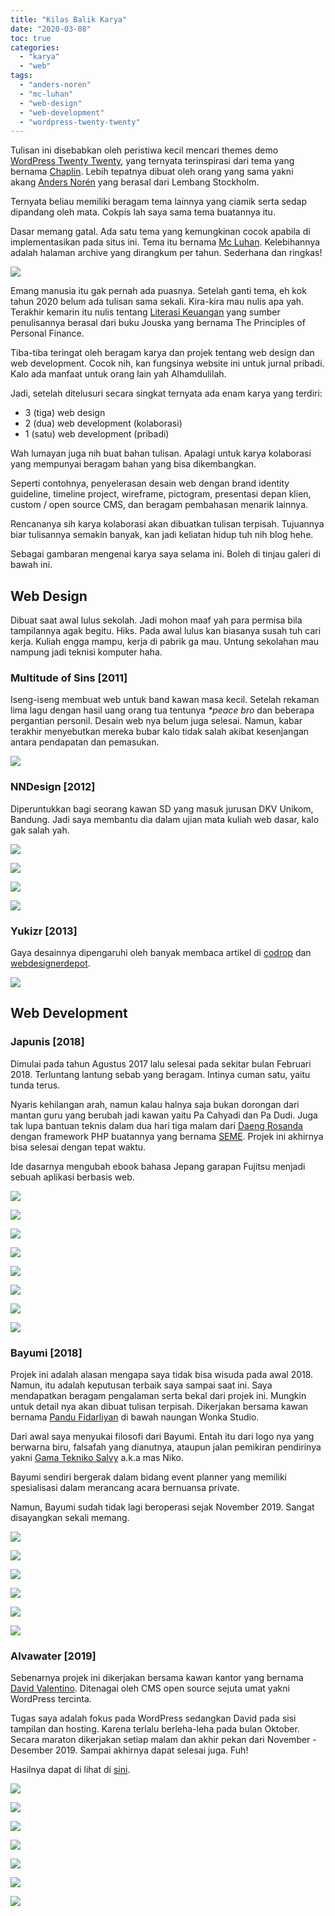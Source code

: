 ```yaml
---
title: "Kilas Balik Karya"
date: "2020-03-08"
toc: true
categories: 
  - "karya"
  - "web"
tags: 
  - "anders-noren"
  - "mc-luhan"
  - "web-design"
  - "web-development"
  - "wordpress-twenty-twenty"
---
```


Tulisan ini disebabkan oleh peristiwa kecil mencari themes demo [WordPress Twenty Twenty](https://2020.wordpress.net/), yang ternyata terinspirasi dari tema yang bernama [Chaplin](https://www.andersnoren.se/teman/chaplin-wordpress-theme/). Lebih tepatnya dibuat oleh orang yang sama yakni akang [Anders Norén](https://www.andersnoren.se/) yang berasal dari Lembang Stockholm.

Ternyata beliau memiliki beragam tema lainnya yang ciamik serta sedap dipandang oleh mata. Cokpis lah saya sama tema buatannya itu.

Dasar memang gatal. Ada satu tema yang kemungkinan cocok apabila di implementasikan pada situs ini. Tema itu bernama [Mc Luhan](https://www.andersnoren.se/teman/mcluhan-wordpress-theme/). Kelebihannya adalah halaman archive yang dirangkum per tahun. Sederhana dan ringkas!

![](images/Mc-Luhan-WordPress-Themes.png)

Emang manusia itu gak pernah ada puasnya. Setelah ganti tema, eh kok tahun 2020 belum ada tulisan sama sekali. Kira-kira mau nulis apa yah. Terakhir kemarin itu nulis tentang [Literasi Keuangan](https://yukizr.com/literasi-keuangan/) yang sumber penulisannya berasal dari buku Jouska yang bernama The Principles of Personal Finance.

Tiba-tiba teringat oleh beragam karya dan projek tentang web design dan web development. Cocok nih, kan fungsinya website ini untuk jurnal pribadi. Kalo ada manfaat untuk orang lain yah Alhamdulilah.

Jadi, setelah ditelusuri secara singkat ternyata ada enam karya yang terdiri:

- 3 (tiga) web design
- 2 (dua) web development (kolaborasi)
- 1 (satu) web development (pribadi)

Wah lumayan juga nih buat bahan tulisan. Apalagi untuk karya kolaborasi yang mempunyai beragam bahan yang bisa dikembangkan.

Seperti contohnya, penyelerasan desain web dengan brand identity guideline, timeline project, wireframe, pictogram, presentasi depan klien, custom / open source CMS, dan beragam pembahasan menarik lainnya.

Rencananya sih karya kolaborasi akan dibuatkan tulisan terpisah. Tujuannya biar tulisannya semakin banyak, kan jadi keliatan hidup tuh nih blog hehe.

Sebagai gambaran mengenai karya saya selama ini. Boleh di tinjau galeri di bawah ini.

## Web Design

Dibuat saat awal lulus sekolah. Jadi mohon maaf yah para permisa bila tampilannya agak begitu. Hiks. Pada awal lulus kan biasanya susah tuh cari kerja. Kuliah engga mampu, kerja di pabrik ga mau. Untung sekolahan mau nampung jadi teknisi komputer haha.

### Multitude of Sins [2011]

Iseng-iseng membuat web untuk band kawan masa kecil. Setelah rekaman lima lagu dengan hasil uang orang tua tentunya _\*peace bro_ dan beberapa pergantian personil. Desain web nya belum juga selesai. Namun, kabar terakhir menyebutkan mereka bubar kalo tidak salah akibat kesenjangan antara pendapatan dan pemasukan.

<!-- Hasilnya dapat di lihat di [sini](https://yukizr.com/webdesign/multitude-of-sins/index.html). -->

![](images/Multitude-Of-Sins-Band.png)

### NNDesign [2012]

Diperuntukkan bagi seorang kawan SD yang masuk jurusan DKV Unikom, Bandung. Jadi saya membantu dia dalam ujian mata kuliah web dasar, kalo gak salah yah.

<!-- Hasilnya dapat di lihat di [sini](https://yukizr.com/webdesign/nndesign/index.html). -->

![](images/NNDesign.png)

![](images/About-NNDesign.png)

![](images/Portofolio-NNDesign.png)

![](images/Contact-NNDesign.png)

### Yukizr [2013]

Gaya desainnya dipengaruhi oleh banyak membaca artikel di [codrop](https://tympanus.net/codrops/) dan [webdesignerdepot](https://www.webdesignerdepot.com/).

<!-- Hasilnya dapat di lihat di [sini](https://yukizr.com/webdesign/yukizr/index.html). -->

![](images/Yuki-ZR-Livingroom.png)

## Web Development

### Japunis [2018]

Dimulai pada tahun Agustus 2017 lalu selesai pada sekitar bulan Februari 2018. Terluntang lantung sebab yang beragam. Intinya cuman satu, yaitu tunda terus.

Nyaris kehilangan arah, namun kalau halnya saja bukan dorongan dari mantan guru yang berubah jadi kawan yaitu Pa Cahyadi dan Pa Dudi. Juga tak lupa bantuan teknis dalam dua hari tiga malam dari [Daeng Rosanda](https://www.linkedin.com/in/daeng-rosanda-542b1331/) dengan framework PHP buatannya yang bernama [SEME](https://github.com/drosanda/seme-framework-v3). Projek ini akhirnya bisa selesai dengan tepat waktu.

Ide dasarnya mengubah ebook bahasa Jepang garapan Fujitsu menjadi sebuah aplikasi berbasis web.

<!-- Untuk melihat hasilnya dapat di lihat di [sini](https://japunis.com/). -->

![](images/Japunis-Belajar-Bahasa-Jepang.png)

![](images/Abjad-Japunis-Belajar-Bahasa-Jepang.png)

![](images/Kana-Japunis-Belajar-Bahasa-Jepang.png)

![](images/Daftar-Japunis-Belajar-Bahasa-Jepang.png)

![](images/Masuk-Japunis-Belajar-Bahasa-Jepang.png)

![](images/Pelajaran-Japunis-Belajar-Bahasa-Jepang.png)

![](images/Kata-Ungkapan-Japunis-Belajar-Bahasa-Jepang.png)

![](images/Tentang-Japunis-Belajar-Bahasa-Jepang.png)


### Bayumi [2018]

Projek ini adalah alasan mengapa saya tidak bisa wisuda pada awal 2018. Namun, itu adalah keputusan terbaik saya sampai saat ini. Saya mendapatkan beragam pengalaman serta bekal dari projek ini. Mungkin untuk detail nya akan dibuat tulisan terpisah. Dikerjakan bersama kawan bernama [Pandu Fidarliyan](https://www.linkedin.com/in/pandu-fidarliyan-638555144/) di bawah naungan Wonka Studio.

Dari awal saya menyukai filosofi dari Bayumi. Entah itu dari logo nya yang berwarna biru, falsafah yang dianutnya, ataupun jalan pemikiran pendirinya yakni [Gama Tekniko Salvy](https://www.instagram.com/inilahniko/) a.k.a mas Niko.

Bayumi sendiri bergerak dalam bidang event planner yang memiliki spesialisasi dalam merancang acara bernuansa private.

Namun, Bayumi sudah tidak lagi beroperasi sejak November 2019. Sangat disayangkan sekali memang. 

<!-- Tapi tenang kalian masih dapat melihatnya di [sini](https://yukizr.com/webdevelopment/bayumi.id/). -->

![](images/Bayumi-Your-Private-Event-Planner.jpg)

![](images/Tentang-Bayumi-Your-Private-Event-Planner.png)

![](images/Cerita-Bayumi-Your-Private-Event-Planner.jpg)

![](images/Dari-Bayumi-Your-Private-Event-Planner.png)

![](images/Karya-Bayumi-Your-Private-Event-Planner.png)

![](images/Obrolan-Bayumi-Your-Private-Event-Planner.png)

### Alvawater [2019]

Sebenarnya projek ini dikerjakan bersama kawan kantor yang bernama [David Valentino](https://www.linkedin.com/in/dvlwj/). Ditenagai oleh CMS open source sejuta umat yakni WordPress tercinta.

Tugas saya adalah fokus pada WordPress sedangkan David pada sisi tampilan dan hosting. Karena terlalu berleha-leha pada bulan Oktober. Secara maraton dikerjakan setiap malam dan akhir pekan dari November - Desember 2019. Sampai akhirnya dapat selesai juga. Fuh!

Hasilnya dapat di lihat di [sini](https://alvawater.com/).

![](images/Alva-Water-Singapore.jpg)

![](images/About-Us-Alva-Water-Singapore.png)

![](images/Product-Alva-Water-Singapore.png)

![](images/Benefit-Alva-Water-Singapore.jpg)

![](images/Service-Alva-Water-Singapore.png)

![](images/Location-Alva-Water-Singapore.png)

![](images/Contact-Us-Alva-Water-Singapore.png)

 
<!-- _Credit:_

_Feature Images by [Bantersnaps](https://unsplash.com/photos/KP-19H9w2lo)_ -->
